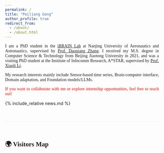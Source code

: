 ```yaml
---
permalink: /
title: "Peiliang Gong"
author_profile: true
redirect_from: 
  - /about/
  - /about.html
---
```


<style>
html {
  scroll-behavior: smooth;
}
#news {
  scroll-margin-top: 20px; /* 调整这个值来控制距离顶部的距离 */
}
</style>

<!-- About Me -->
<div style="font-family: 'Times New Roman', serif; text-align: justify;">
<p>I am a PhD student in the <a href="https://ibrain.nuaa.edu.cn/">iBRAIN Lab</a> at Nanjing University of Aeronautics and Astronautics, supervised by <a href="https://parnec.nuaa.edu.cn/zhangdq/">Prof. Daoqiang Zhang</a>. I received my M.S. degree in Computer Science & Technology from Beijing Jiaotong University in 2021, and was a visiting PhD student at the Institute of Infocomm Research, A*STAR, supervised by <a href="https://personal.ntu.edu.sg/xlli/">Prof. Xiaoli Li</a>.</p>

<p>My research interests mainly include Sensor-based time series, Brain-computer interface, Domain adaptation, and Foundation models/LLMs.</p>
</div>

<div style="font-family: 'Times New Roman', serif; color: red; text-align: justify;">
If you want to collaborate with me or explore internship opportunities, feel free to reach out!
</div>

<!-- News -->
{% include_relative news.md %}

<!-- Visitor Map -->
<div style="font-family: 'Times New Roman', serif; margin-top: 50px; padding-top: 30px; border-top: 1px solid #eee;">
<h2>🌍 Visitors Map</h2>
<div style="text-align: center; margin-top: 20px; transform: scale(0.7); transform-origin: top center;">
<script type="text/javascript" id="clstr_globe" src="//clustrmaps.com/globe.js?d=5st2g4bl81qeCCobOUfMInvv1O7ym540NlzpNwnL1-I"></script>
</div>
</div>
